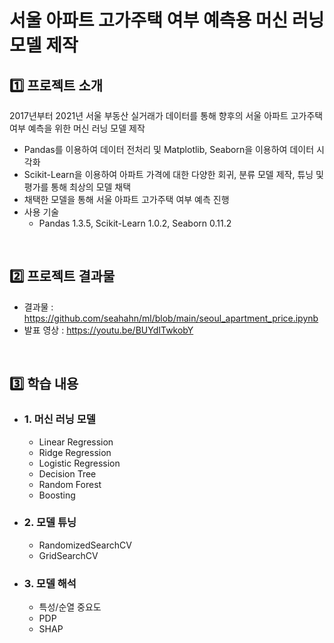 # 서울 아파트 고가주택 여부 예측용 머신 러닝 모델 제작

## :one: 프로젝트 소개

2017년부터 2021년 서울 부동산 실거래가 데이터를 통해 향후의 서울 아파트 고가주택 여부 예측을 위한 머신 러닝 모델 제작

- Pandas를 이용하여 데이터 전처리 및 Matplotlib, Seaborn을 이용하여 데이터 시각화
- Scikit-Learn을 이용하여 아파트 가격에 대한 다양한 회귀, 분류 모델 제작, 튜닝 및 평가를 통해 최상의 모델 채택
- 채택한 모델을 통해 서울 아파트 고가주택 여부 예측 진행
- 사용 기술
  - Pandas 1.3.5, Scikit-Learn 1.0.2, Seaborn 0.11.2

<br/>

## :two: 프로젝트 결과물

- 결과물 : https://github.com/seahahn/ml/blob/main/seoul_apartment_price.ipynb
- 발표 영상 : https://youtu.be/BUYdITwkobY

<br/>

## :three: 학습 내용

- ### 1. 머신 러닝 모델

  - Linear Regression
  - Ridge Regression
  - Logistic Regression
  - Decision Tree
  - Random Forest
  - Boosting

- ### 2. 모델 튜닝

  - RandomizedSearchCV
  - GridSearchCV

- ### 3. 모델 해석

  - 특성/순열 중요도
  - PDP
  - SHAP
